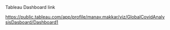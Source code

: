 Tableau Dashboard link 

https://public.tableau.com/app/profile/manav.makkar/viz/GlobalCovidAnalysisDasboard/Dashboard1
